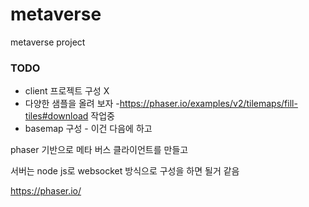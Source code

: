 # metaverse
metaverse project

### TODO
* client 프로젝트 구성 X
* 다양한 샘플을 올려 보자 -https://phaser.io/examples/v2/tilemaps/fill-tiles#download 작업중
* basemap 구성 - 이건 다음에 하고

phaser 기반으로 메타 버스 클라이언트를 만들고

서버는 node js로 websocket 방식으로 구성을 하면 될거 같음

https://phaser.io/